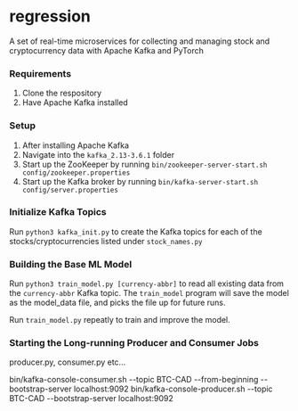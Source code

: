 # regression
A set of real-time microservices for collecting and managing stock and cryptocurrency data with Apache Kafka and PyTorch


### Requirements
1. Clone the respository
2. Have Apache Kafka installed
<!-- 3. Have Docker Installed -->

### Setup
1. After installing Apache Kafka
2. Navigate into the `kafka_2.13-3.6.1` folder
3. Start up the ZooKeeper by running `bin/zookeeper-server-start.sh config/zookeeper.properties`
4. Start up the Kafka broker by running `bin/kafka-server-start.sh config/server.properties`
<!-- 5. docker stuffs... -->

### Initialize Kafka Topics
Run `python3 kafka_init.py` to create the Kafka topics for each of the stocks/cryptocurrencies listed
under `stock_names.py`

### Building the Base ML Model
Run `python3 train_model.py [currency-abbr]` to read all existing data from the `currency-abbr` Kafka
topic. The `train_model` program will save the model as the model_data file, and picks the file up for
future runs.

Run `train_model.py` repeatly to train and improve the model.

### Starting the Long-running Producer and Consumer Jobs
producer.py, consumer.py etc...


bin/kafka-console-consumer.sh --topic BTC-CAD --from-beginning --bootstrap-server localhost:9092
bin/kafka-console-producer.sh --topic BTC-CAD --bootstrap-server localhost:9092